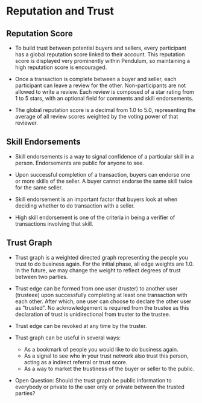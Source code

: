 # Reputation and Trust

## Reputation Score

* To build trust between potential buyers and sellers, every participant has a global reputation score linked to their account. This reputation score is displayed very prominently within Pendulum, so maintaining a high reputation score is encouraged.

* Once a transaction is complete between a buyer and seller, each participant can leave a review for the other. Non-participants are not allowed to write a review. Each review is composed of a star rating from 1 to 5 stars, with an optional field for comments and skill endorsements.

* The global reputation score is a decimal from 1.0 to 5.0, representing the average of all review scores weighted by the voting power of that reviewer.

## Skill Endorsements

* Skill endorsements is a way to signal confidence of a particular skill in a person. Endorsements are public for anyone to see.

* Upon successful completion of a transaction, buyers can endorse one or more skills of the seller. A buyer cannot endorse the same skill twice for the same seller. 

* Skill endorsement is an important factor that buyers look at when deciding whether to do transaction with a seller.

* High skill endorsement is one of the criteria in being a verifier of transactions involving that skill.

## Trust Graph

* Trust graph is a weighted directed graph representing the people you trust to do business again. For the initial phase, all edge weights are 1.0. In the future, we may change the weight to reflect degrees of trust between two parties.

* Trust edge can be formed from one user (truster) to another user (trusteee) upon successfully completing at least one transaction with each other. After which, one user can choose to declare the other user as "trusted". No acknowledgement is required from the trustee as this declaration of trust is unidirectional from truster to the trustee.

* Trust edge can be revoked at any time by the truster.

* Trust graph can be useful in several ways:
    * As a bookmark of people you would like to do business again.
    * As a signal to see who in your trust network also trust this person, acting as a indirect referral or trust score.
    * As a way to market the trustiness of the buyer or seller to the public.
  
* Open Question: Should the trust graph be public information to everybody or private to the user only or private between the trusted parties?